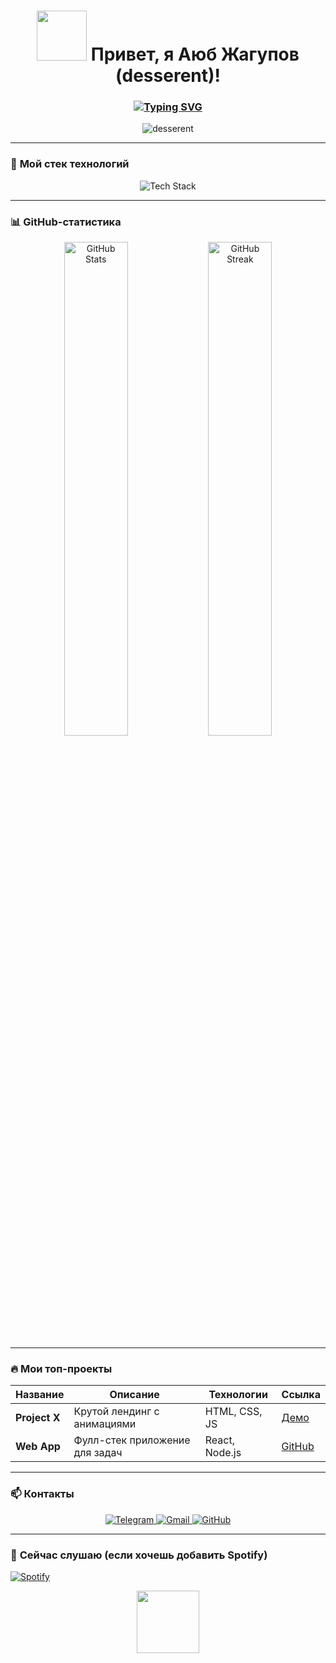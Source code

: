 <h1 align="center">
  <img src="https://media.giphy.com/media/v1.Y2lkPTc5MGI3NjExYTJ0NGg2d2VqY2VlZzN1ZzR5ZzZ6ZzZ6ZzZ6ZzZ6ZzZ6ZzZ6ZzZ6ZzZ6ZzZ6Z3guanBn/giphy-downsized-large.gif" width="80px"> Привет, я Аюб Жагупов (desserent)!
</h1>

<h3 align="center">
  <a href="https://git.io/typing-svg">
    <img src="https://readme-typing-svg.demolab.com?font=Fira+Code&pause=1000&color=FF0066&center=true&vCenter=true&width=500&lines=15+летний+Full-Stack+разработчик;HTML+%7C+CSS+%7C+JavaScript+%7C+Sass;React+%7C+Node.js+%7C+Express;Люблю+код+и+кофе+%F0%9F%98%8A" alt="Typing SVG" />
  </a>
</h3>

<p align="center">
  <img src="https://komarev.com/ghpvc/?username=desserent&label=Profile%20views&color=00FF00&style=flat" alt="desserent" />
</p>

---

### 🚀 **Мой стек технологий**
<div align="center">
  <img src="https://skillicons.dev/icons?i=html,css,js,sass,react,nodejs,express,git,github,vscode" alt="Tech Stack" />
</div>

---

### 📊 **GitHub-статистика**
<div align="center">
  <img src="https://github-readme-stats.vercel.app/api?username=desserent&show_icons=true&theme=radical" alt="GitHub Stats" width="45%" />
  <img src="https://github-readme-streak-stats.herokuapp.com/?user=desserent&theme=radical" alt="GitHub Streak" width="45%" />
</div>

---

### 🔥 **Мои топ-проекты**
| Название       | Описание                          | Технологии          | Ссылка       |
|----------------|-----------------------------------|---------------------|--------------|
| **Project X**  | Крутой лендинг с анимациями      | HTML, CSS, JS       | [Демо]()     |
| **Web App**    | Фулл-стек приложение для задач    | React, Node.js      | [GitHub]()   |

---

### 📫 **Контакты**
<div align="center">
  <a href="https://t.me/desserent">
    <img src="https://img.shields.io/badge/Telegram-26A5E4?style=for-the-badge&logo=telegram&logoColor=white" alt="Telegram" />
  </a>
  <a href="mailto:ayub@example.com">
    <img src="https://img.shields.io/badge/Gmail-EA4335?style=for-the-badge&logo=gmail&logoColor=white" alt="Gmail" />
  </a>
  <a href="https://github.com/desserent">
    <img src="https://img.shields.io/badge/GitHub-181717?style=for-the-badge&logo=github&logoColor=white" alt="GitHub" />
  </a>
</div>

---

### 🎵 **Сейчас слушаю** (если хочешь добавить Spotify)
[![Spotify](https://spotify-readme-omega.vercel.app/api/spotify)](https://open.spotify.com/user/your_id)

<p align="center">
  <img src="https://media.giphy.com/media/v1.Y2lkPTc5MGI3NjExcWZqM2R0Z3B1a2x6dWJmY3RlY2J6eGJ0N2RjZWZ4bGJ6eGZxZyZlcD12MV9pbnRlcm5hbF9naWZfYnlfaWQmY3Q9Zw/xT5LMHxhOfscxPfIfm/giphy.gif" width="100px">
</p>

